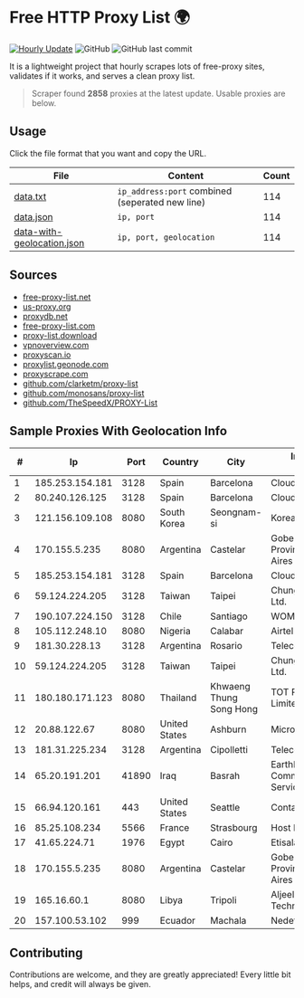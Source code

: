 
# Free HTTP Proxy List 🌍

[![Hourly Update](https://github.com/mertguvencli/http-proxy-list/actions/workflows/main.yml/badge.svg?branch=main)](https://github.com/mertguvencli/http-proxy-list/actions/workflows/main.yml)
![GitHub](https://img.shields.io/github/license/mertguvencli/http-proxy-list)
![GitHub last commit](https://img.shields.io/github/last-commit/mertguvencli/http-proxy-list)

It is a lightweight project that hourly scrapes lots of free-proxy sites, validates if it works, and serves a clean proxy list.


> Scraper found **2858** proxies at the latest update. Usable proxies are below.

## Usage

Click the file format that you want and copy the URL.


|File|Content|Count|
|----|-------|-----|
|[data.txt](https://raw.githubusercontent.com/mertguvencli/http-proxy-list/main/proxy-list/data.txt)|`ip_address:port` combined (seperated new line)|114|
|[data.json](https://raw.githubusercontent.com/mertguvencli/http-proxy-list/main/proxy-list/data.json)|`ip, port`|114|
|[data-with-geolocation.json](https://raw.githubusercontent.com/mertguvencli/http-proxy-list/main/proxy-list/data-with-geolocation.json)|`ip, port, geolocation`|114|

## Sources

* [free-proxy-list.net](https://free-proxy-list.net)
* [us-proxy.org](https://www.us-proxy.org)
* [proxydb.net](http://proxydb.net)
* [free-proxy-list.com](https://free-proxy-list.com/?page=&port=&type%5B%5D=http&type%5B%5D=https&up_time=0&search=Search)
* [proxy-list.download](https://www.proxy-list.download/HTTP)
* [vpnoverview.com](https://vpnoverview.com/privacy/anonymous-browsing/free-proxy-servers)
* [proxyscan.io](https://www.proxyscan.io)
* [proxylist.geonode.com](https://proxylist.geonode.com/api/proxy-list?limit=300&page=1&sort_by=lastChecked&sort_type=desc&protocols=http,https)
* [proxyscrape.com](https://api.proxyscrape.com/v2/?request=displayproxies&protocol=http&timeout=10000&country=all&ssl=all&anonymity=all)
* [github.com/clarketm/proxy-list](https://raw.githubusercontent.com/clarketm/proxy-list/master/proxy-list-raw.txt)
* [github.com/monosans/proxy-list](https://raw.githubusercontent.com/monosans/proxy-list/main/proxies/http.txt)
* [github.com/TheSpeedX/PROXY-List](https://raw.githubusercontent.com/TheSpeedX/PROXY-List/master/http.txt)


## Sample Proxies With Geolocation Info

|#|Ip|Port|Country|City|Internet Service Provider|
|-|--|----|-------|----|-------------------------|
|1|185.253.154.181|3128|Spain|Barcelona|Cloudi Nextgen SL|
|2|80.240.126.125|3128|Spain|Barcelona|Cloudi Nextgen SL|
|3|121.156.109.108|8080|South Korea|Seongnam-si|Korea Telecom|
|4|170.155.5.235|8080|Argentina|Castelar|Gobernacion de la Provincia de Buenos Aires|
|5|185.253.154.181|3128|Spain|Barcelona|Cloudi Nextgen SL|
|6|59.124.224.205|3128|Taiwan|Taipei|Chunghwa Telecom Co., Ltd.|
|7|190.107.224.150|3128|Chile|Santiago|WOM S.A.|
|8|105.112.248.10|8080|Nigeria|Calabar|Airtel Networks Limited|
|9|181.30.228.13|3128|Argentina|Rosario|Telecom Argentina S.A|
|10|59.124.224.205|3128|Taiwan|Taipei|Chunghwa Telecom Co., Ltd.|
|11|180.180.171.123|8080|Thailand|Khwaeng Thung Song Hong|TOT Public Company Limited|
|12|20.88.122.67|8080|United States|Ashburn|Microsoft Corporation|
|13|181.31.225.234|3128|Argentina|Cipolletti|Telecom Argentina S.A|
|14|65.20.191.201|41890|Iraq|Basrah|EarthLink Ltd. Communications&Internet Services|
|15|66.94.120.161|443|United States|Seattle|Contabo Inc.|
|16|85.25.108.234|5566|France|Strasbourg|Host Europe GmbH|
|17|41.65.224.71|1976|Egypt|Cairo|Etisalat Misr|
|18|170.155.5.235|8080|Argentina|Castelar|Gobernacion de la Provincia de Buenos Aires|
|19|165.16.60.1|8080|Libya|Tripoli|Aljeel Aljadeed For Technology|
|20|157.100.53.102|999|Ecuador|Machala|Nedetel S.A.|



## Contributing

Contributions are welcome, and they are greatly appreciated! Every
little bit helps, and credit will always be given.

